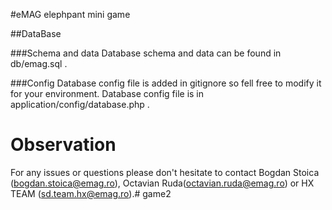 #eMAG elephpant mini game

##DataBase

###Schema and data
Database schema and data can be found in db/emag.sql .

###Config
Database config file is added in gitignore so fell free to modify it for your environment.
Database config file is in application/config/database.php .

# Observation
For any issues or questions please don't hesitate to contact Bogdan Stoica (bogdan.stoica@emag.ro), Octavian Ruda(octavian.ruda@emag.ro) or HX TEAM (sd.team.hx@emag.ro).# game2
